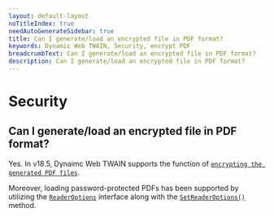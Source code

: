 ```yaml
---
layout: default-layout
noTitleIndex: true
needAutoGenerateSidebar: true
title: Can I generate/load an encrypted file in PDF format?
keywords: Dynamic Web TWAIN, Security, encrypt PDF
breadcrumbText: Can I generate/load an encrypted file in PDF format?
description: Can I generate/load an encrypted file in PDF format?
---
```


# Security

## Can I generate/load an encrypted file in PDF format?

Yes. In v18.5, Dynaimc Web TWAIN supports the function of [`encrypting the generated PDF files`](/_articles/extended-usage/pdf-processing.md#pdf-save-settings).

Moreover, loading password-protected PDFs has been supported by utilizing the [`ReaderOptions`](/_articles/info/api/interfaces.md#readeroptions) interface along with the [`SetReaderOptions()`](/_articles/info/api/Addon_PDF.md#setreaderoptions) method.
